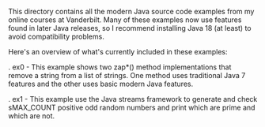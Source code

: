 This directory contains all the modern Java source code examples from
my online courses at Vanderbilt.  Many of these examples now use
features found in later Java releases, so I recommend installing Java
18 (at least) to avoid compatibility problems.

Here's an overview of what's currently included in these examples:

. ex0 - This example shows two zap*() method implementations that
        remove a string from a list of strings.  One method uses
        traditional Java 7 features and the other uses basic modern
        Java features.

. ex1 - This example use the Java streams framework to generate and
        check sMAX_COUNT positive odd random numbers and print which
        are prime and which are not.

